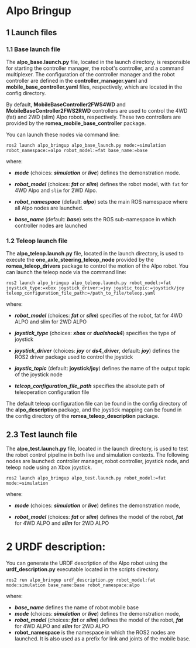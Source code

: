 # Alpo Bringup #

## 1 Launch files ##

### 1.1 Base launch file ###

The **alpo_base.launch.py** file, located in the launch directory, is responsible for starting the controller manager, the robot's controller, and a command multiplexer. The configuration of the controller manager and the robot controller are defined in the **controller_manager.yaml** and **mobile_base_controller.yaml** files, respectively, which are located in the config directory.

By default, **MobileBaseController2FWS4WD** and **MobileBaseController2FWS2RWD** controllers are used to control the 4WD (fat) and 2WD (slim) Alpo robots, respectively. These two controllers are provided by the **romea_mobile_base_controller** package. 

You can launch these nodes via command line:

```console
ros2 launch alpo_bringup alpo_base_launch.py mode:=simulation robot_namespace:=alpo robot_model:=fat base_name:=base
```

where:
- ***mode*** (choices: ***simulation*** or ***live***) defines the demonstration mode.  

- ***robot_model*** (choices: ***fat*** or ***slim***) defines the robot model, with `fat` for 4WD Alpo and `slim` for 2WD Alpo.

- ***robot_namespace*** (default: ***alpo***) sets the main ROS namespace where all Alpo nodes are launched. 

- ***base_name*** (default: ***base***) sets the ROS sub-namespace in which controller nodes are launched

  

### 1.2 Teleop launch file ###

The **alpo_teleop.launch.py** file, located in the launch directory, is used to execute the **one_axle_steering_teleop_node** provided by the **romea_teleop_drivers** package to control the motion of the Alpo robot. You can launch the teleop node via the command line:

```console
ros2 launch alpo_bringup alpo_teleop.launch.py robot_model:=fat joystick_type:=xbox joystick_driver:=joy joystic_topic:=joystick/joy teleop_configuration_file_path:=/path_to_file/teleop.yaml
```

where:

- ***robot_model*** (choices: ***fat*** or ***slim***) specifies of the robot, fat for 4WD ALPO and slim for 2WD ALPO

- ***joystick_type*** (choices: ***xbox*** or ***dualshock4***) specifies the type of joystick
- ***joystick_driver*** (choices: ***joy*** or ***ds4_driver***, default: ***joy***) defines the ROS2 driver package used to control the joystick
- ***joystic_topic*** (default: **joystick/joy**) defines the name of the output topic of the  joystick node 
- ***teleop_configuration_file_path*** specifies the absolute path of teleoperation configuration file 

The default teleop configuration file can be found in the config directory of the **alpo_description** package, and the joystick mapping can be found in the config directory of the **romea_teleop_description** package.



## 2.3 Test launch file

The **alpo_test.launch.py** file, located in the launch directory, is used to test the robot control pipeline in both live and simulation contexts. The following nodes are launched: controller manager, robot controller, joystick node, and teleop node using an Xbox joystick.

```console
ros2 launch alpo_bringup alpo_test.launch.py robot_model:=fat mode:=simulation
```

where:

- ***mode*** (choices: ***simulation*** or ***live***) defines the demonstration mode,   

- ***robot_model*** (choices: ***fat*** or ***slim***) defines the model of the robot, ***fat*** for 4WD ALPO and ***slim*** for 2WD ALPO

  

# 2 URDF description:

You can generate the URDF description of the Alpo robot using the **urdf_description.py** executable located in the scripts directory.

```console
ros2 run alpo_bringup urdf_description.py robot_model:fat mode:simulation base_name:base robot_namespace:alpo
```

where:

- ***base_name***  defines the name of robot mobile base  
- ***mode*** (choices: ***simulation*** or ***live***) defines the demonstration mode,  
- ***robot_model*** (choices: ***fat*** or ***slim***) defines the model of the robot, ***fat*** for 4WD ALPO and ***slim*** for 2WD ALPO
- **robot_namespace** is the namespace in which the ROS2 nodes are launched. It is also used as a prefix for link and joints of the mobile base. 
